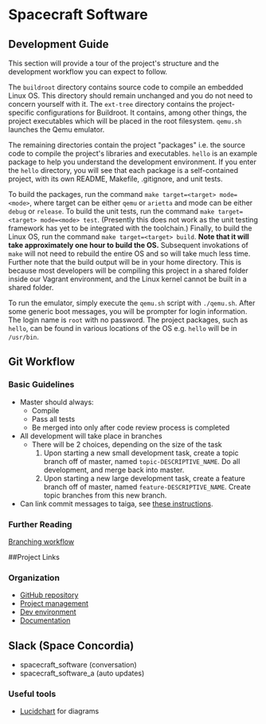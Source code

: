 # Spacecraft Software

## Development Guide
This section will provide a tour of the project's structure and the development
workflow you can expect to follow.

The `buildroot` directory contains source code to compile an embedded Linux OS.
This directory should remain unchanged and you do not need to concern yourself
with it. The `ext-tree` directory contains the project-specific configurations
for Buildroot. It contains, among other things, the project executables which
will be placed in the root filesystem. `qemu.sh` launches the Qemu emulator.

The remaining directories contain the project "packages" i.e. the source code to
compile the project's libraries and executables. `hello` is an example package
to help you understand the development environment. If you enter the `hello`
directory, you will see that each package is a self-contained project, with its
own README, Makefile, .gitignore, and unit tests.

To build the packages, run the command `make target=<target> mode=<mode>`, where
target can be either `qemu` or `arietta` and mode can be either `debug` or
`release`. To build the unit tests, run the command `make target=<target>
mode=<mode> test`. (Presently this does not work as the unit testing framework
has yet to be integrated with the toolchain.) Finally, to build the Linux OS,
run the command `make target=<target> build`. **Note that it will take
approximately one hour to build the OS.** Subsequent invokations of `make` will
not need to rebuild the entire OS and so will take much less time. Further note
that the build output will be in your home directory. This is because most
developers will be compiling this project in a shared folder inside our Vagrant
environment, and the Linux kernel cannot be built in a shared folder.

To run the emulator, simply execute the `qemu.sh` script with `./qemu.sh`. After
some generic boot messages, you will be prompter for login information. The
login name is `root` with no password. The project packages, such as `hello`,
can be found in various locations of the OS e.g. `hello` will be in `/usr/bin`.

## Git Workflow
### Basic Guidelines
- Master should always:
  - Compile
  - Pass all tests
  - Be merged into only after code review process is completed
- All development will take place in branches
  - There will be 2 choices, depending on the size of the task
    1. Upon starting a new small development task, create a topic branch off of master, named `topic-DESCRIPTIVE_NAME`. Do all development, and merge back into master.
    2. Upon starting a new large development task, create a feature branch off of master, named `feature-DESCRIPTIVE_NAME`. Create topic branches from this new branch.
- Can link commit messages to taiga, see [these instructions](https://tree.taiga.io/support/integrations/changing-elements-status-via-commit-message/).

### Further Reading
[Branching workflow](https://git-scm.com/book/en/v2/Git-Branching-Branching-Workflows)

##Project Links
### Organization
- [GitHub repository](https://github.com/spaceconcordia/SpacecraftSoftware)
- [Project management](https://tree.taiga.io/project/slijs-spacecraft-software/)
- [Dev environment](https://github.com/spaceconcordia/vagrant)
- [Documentation](https://github.com/Slijs/SpacecraftSoftware/wiki)


## Slack (Space Concordia)
- spacecraft_software (conversation)
- spacecraft_software_a (auto updates)

### Useful tools
- [Lucidchart](https://www.lucidchart.com/) for diagrams
